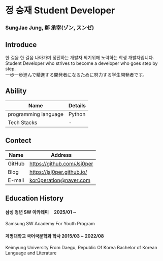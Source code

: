 # 정 승재 Student Developer

### SungJae Jung, 鄭 承宰(ゾン, スンゼ)


## Introduce

한 걸음 한 걸음 나아가며 정진하는 개발자 되기위해 노력하는 학생 개발자입니다.  
Student Developer who strives to become a developer who goes step by step.  
一歩一歩進んで精進する開発者になるために努力する学生開発者です。

## Ability


| Name                 | Details |
| -------------------- | ------- |
| programming language | Python  |
| Tech Stacks          | -       |

## Contect


| Name   | Address                    |
| ------ | -------------------------- |
| GitHub | https://github.com/Jsj0per |
| Blog   | https://jsj0per.github.io/ |
| E-mail | kor0peration@naver.com     |

## Education History


#### 삼성 청년 SW 아카데미                                    2025/01 ~

Samsung SW Academy For Youth Program

#### 계명대학교 국어국문학과 학사                        2015/03 ~ 2022/08

Keimyung University From Daegu, Republic Of Korea
Bachelor of Korean Language and Literature
